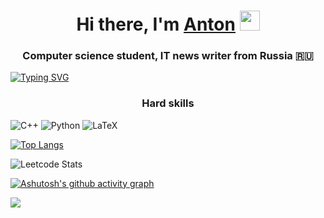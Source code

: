 <h1 align="center">Hi there, I'm <a href="https://daniilshat.ru/" target="_blank">Anton</a> 
<img src="https://github.com/blackcater/blackcater/raw/main/images/Hi.gif" height="32"/></h1>
<h3 align="center">Computer science student, IT news writer from Russia 🇷🇺</h3>

[![Typing SVG](https://readme-typing-svg.herokuapp.com?color=%2336BCF7&lines=Computer+science+student)](https://git.io/typing-svg)

<h3 align="center">Hard skills</h3>

![C++](https://img.shields.io/badge/c++-%2300599C.svg?style=for-the-badge&logo=c%2B%2B&logoColor=white)
![Python](https://img.shields.io/badge/python-3670A0?style=for-the-badge&logo=python&logoColor=ffdd54)
![LaTeX](https://img.shields.io/badge/latex-%23008080.svg?style=for-the-badge&logo=latex&logoColor=white)


[![Top Langs](https://github-readme-stats.vercel.app/api/top-langs/?username=antonkochergin&layout=compact)](https://github.com/anuraghazra/github-readme-stats)

![Leetcode Stats](https://leetcard.jacoblin.cool/6NtgAE8yMY)

[![Ashutosh's github activity graph](https://github-readme-activity-graph.vercel.app/graph?username=antonkochergin&theme=github)](https://github.com/ashutosh00710/github-readme-activity-graph)















![](https://komarev.com/ghpvc/?username=antonkochergin)
